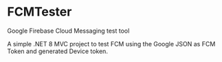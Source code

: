 # FCMTester
Google Firebase Cloud Messaging test tool

A simple .NET 8 MVC project to test FCM using the Google JSON as FCM Token and generated Device token.
